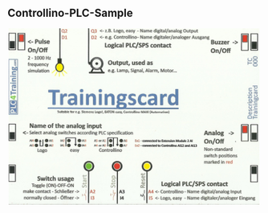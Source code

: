 <h2> Controllino-PLC-Sample </h2>
<p align="center">
<img width="500" height="" src="https://github.com/DexterTaha/Controllino-PLC-Sample/blob/main/Training%20Card%20Picture/000.jpg">
</p>
